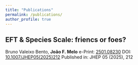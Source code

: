 ```yaml
---
title: "Publications"
permalink: /publications/
author_profile: true
---
```


## EFT & Species Scale: friencs or foes?

Bruno Valeixo Bento, **João F. Melo**
e-Print: [2501.08230](https://arxiv.org/abs/2501.08230)
DOI: [10.1007/JHEP05(2025)212](https://doi.org/10.1007/JHEP05(2025)212)
Published in: JHEP 05 (2025), 212
